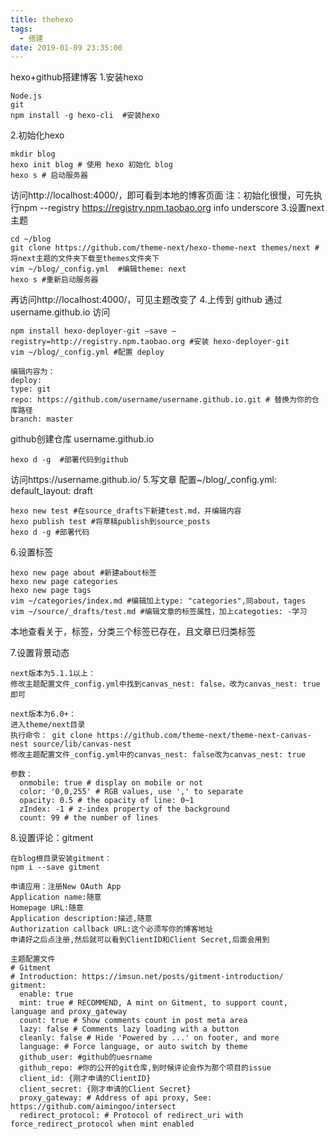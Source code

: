 ```yaml
---
title: thehexo
tags:
  - 搭建
date: 2019-01-09 23:35:00
---
```


hexo+github搭建博客
1.安装hexo
```
Node.js
git 
npm install -g hexo-cli  #安装hexo
```
2.初始化hexo
```
mkdir blog
hexo init blog # 使用 hexo 初始化 blog
hexo s # 启动服务器
```
访问http://localhost:4000/，即可看到本地的博客页面
注：初始化很慢，可先执行npm --registry https://registry.npm.taobao.org info underscore 
3.设置next主题
```
cd ~/blog
git clone https://github.com/theme-next/hexo-theme-next themes/next #将next主题的文件夹下载至themes文件夹下
vim ~/blog/_config.yml  #编辑theme: next
hexo s #重新启动服务器
```
再访问http://localhost:4000/，可见主题改变了
4.上传到 github 通过 username.github.io 访问
```
npm install hexo-deployer-git –save –registry=http://registry.npm.taobao.org #安装 hexo-deployer-git
vim ~/blog/_config.yml #配置 deploy
```
```
编辑内容为：
deploy:
type: git
repo: https://github.com/username/username.github.io.git # 替换为你的仓库路径
branch: master
```
github创建仓库 username.github.io
```
hexo d -g  #部署代码到github
```
访问https://username.github.io/
5.写文章
配置~/blog/_config.yml:
default_layout: draft
```
hexo new test #在source_drafts下新建test.md，并编辑内容
hexo publish test #将草稿publish到source_posts
hexo d -g #部署代码
```
6.设置标签
```
hexo new page about #新建about标签
hexo new page categories
hexo new page tags
vim ~/categories/index.md #编辑加上type: "categories",同about，tages
vim ~/source/_drafts/test.md #编辑文章的标签属性，加上categoties: -学习
```
本地查看关于，标签，分类三个标签已存在，且文章已归类标签

7.设置背景动态
```
next版本为5.1.1以上：
修改主题配置文件_config.yml中找到canvas_nest: false，改为canvas_nest: true即可
```
```
next版本为6.0+：
进入theme/next目录 
执行命令： git clone https://github.com/theme-next/theme-next-canvas-nest source/lib/canvas-nest
修改主题配置文件_config.yml中的canvas_nest: false改为canvas_nest: true
```
```
参数：
  onmobile: true # display on mobile or not
  color: '0,0,255' # RGB values, use ',' to separate
  opacity: 0.5 # the opacity of line: 0~1
  zIndex: -1 # z-index property of the background
  count: 99 # the number of lines
```

8.设置评论：gitment
```
在blog根目录安装gitment：
npm i --save gitment
```
```
申请应用：注册New OAuth App
Application name:随意
Homepage URL:随意
Application description:描述,随意
Authorization callback URL:这个必须写你的博客地址
申请好之后点注册,然后就可以看到ClientID和Client Secret,后面会用到
```
```
主题配置文件
# Gitment
# Introduction: https://imsun.net/posts/gitment-introduction/
gitment:
  enable: true
  mint: true # RECOMMEND, A mint on Gitment, to support count, language and proxy_gateway
  count: true # Show comments count in post meta area
  lazy: false # Comments lazy loading with a button
  cleanly: false # Hide 'Powered by ...' on footer, and more
  language: # Force language, or auto switch by theme
  github_user: #github的uesrname
  github_repo: #你的公开的git仓库,到时候评论会作为那个项目的issue
  client_id: {刚才申请的ClientID}
  client_secret: {刚才申请的Client Secret}
  proxy_gateway: # Address of api proxy, See: https://github.com/aimingoo/intersect
  redirect_protocol: # Protocol of redirect_uri with force_redirect_protocol when mint enabled
```